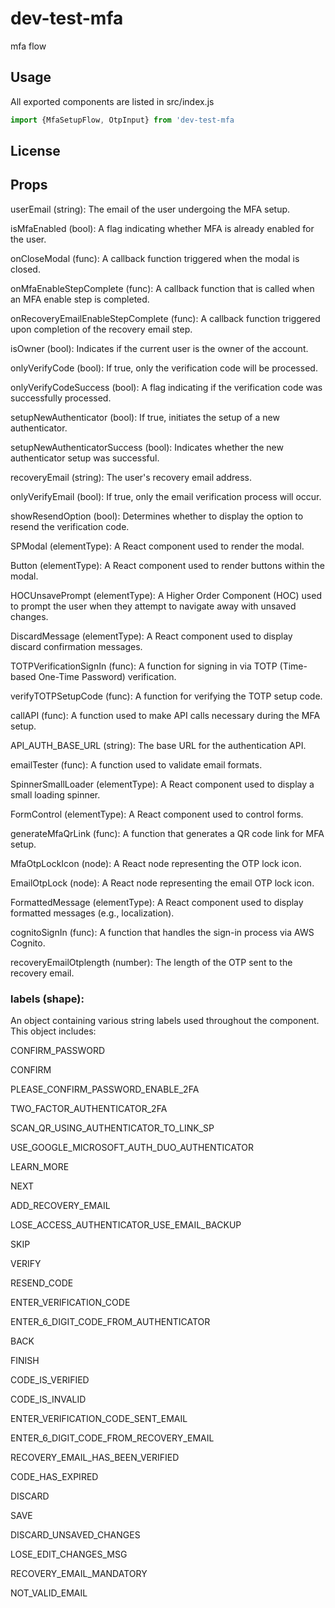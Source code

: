 # dev-test-mfa

mfa flow

## Usage

All exported components are listed in src/index.js

```jsx
import {MfaSetupFlow, OtpInput} from 'dev-test-mfa
```

## License

<!-- MIT © [hinammehra](https://github.com/hinammehra) -->

## Props

userEmail (string):
The email of the user undergoing the MFA setup.

isMfaEnabled (bool):
A flag indicating whether MFA is already enabled for the user.

onCloseModal (func):
A callback function triggered when the modal is closed.

onMfaEnableStepComplete (func):
A callback function that is called when an MFA enable step is completed.

onRecoveryEmailEnableStepComplete (func):
A callback function triggered upon completion of the recovery email step.

isOwner (bool):
Indicates if the current user is the owner of the account.

onlyVerifyCode (bool):
If true, only the verification code will be processed.

onlyVerifyCodeSuccess (bool):
A flag indicating if the verification code was successfully processed.

setupNewAuthenticator (bool):
If true, initiates the setup of a new authenticator.

setupNewAuthenticatorSuccess (bool):
Indicates whether the new authenticator setup was successful.

recoveryEmail (string):
The user's recovery email address.

onlyVerifyEmail (bool):
If true, only the email verification process will occur.

showResendOption (bool):
Determines whether to display the option to resend the verification code.

SPModal (elementType):
A React component used to render the modal.

Button (elementType):
A React component used to render buttons within the modal.

HOCUnsavePrompt (elementType):
A Higher Order Component (HOC) used to prompt the user when they attempt to navigate away with unsaved changes.

DiscardMessage (elementType):
A React component used to display discard confirmation messages.

TOTPVerificationSignIn (func):
A function for signing in via TOTP (Time-based One-Time Password) verification.

verifyTOTPSetupCode (func):
A function for verifying the TOTP setup code.

callAPI (func):
A function used to make API calls necessary during the MFA setup.

API_AUTH_BASE_URL (string):
The base URL for the authentication API.

emailTester (func):
A function used to validate email formats.

SpinnerSmallLoader (elementType):
A React component used to display a small loading spinner.

FormControl (elementType):
A React component used to control forms.

generateMfaQrLink (func):
A function that generates a QR code link for MFA setup.

MfaOtpLockIcon (node):
A React node representing the OTP lock icon.

EmailOtpLock (node):
A React node representing the email OTP lock icon.

FormattedMessage (elementType):
A React component used to display formatted messages (e.g., localization).

cognitoSignIn (func):
A function that handles the sign-in process via AWS Cognito.

recoveryEmailOtplength (number):
The length of the OTP sent to the recovery email.

### labels (shape):

An object containing various string labels used throughout the component. This object includes:

CONFIRM_PASSWORD

CONFIRM

PLEASE_CONFIRM_PASSWORD_ENABLE_2FA

TWO_FACTOR_AUTHENTICATOR_2FA

SCAN_QR_USING_AUTHENTICATOR_TO_LINK_SP

USE_GOOGLE_MICROSOFT_AUTH_DUO_AUTHENTICATOR

LEARN_MORE

NEXT

ADD_RECOVERY_EMAIL

LOSE_ACCESS_AUTHENTICATOR_USE_EMAIL_BACKUP

SKIP

VERIFY

RESEND_CODE

ENTER_VERIFICATION_CODE

ENTER_6_DIGIT_CODE_FROM_AUTHENTICATOR

BACK

FINISH

CODE_IS_VERIFIED

CODE_IS_INVALID

ENTER_VERIFICATION_CODE_SENT_EMAIL

ENTER_6_DIGIT_CODE_FROM_RECOVERY_EMAIL

RECOVERY_EMAIL_HAS_BEEN_VERIFIED

CODE_HAS_EXPIRED

DISCARD

SAVE

DISCARD_UNSAVED_CHANGES

LOSE_EDIT_CHANGES_MSG

RECOVERY_EMAIL_MANDATORY

NOT_VALID_EMAIL
